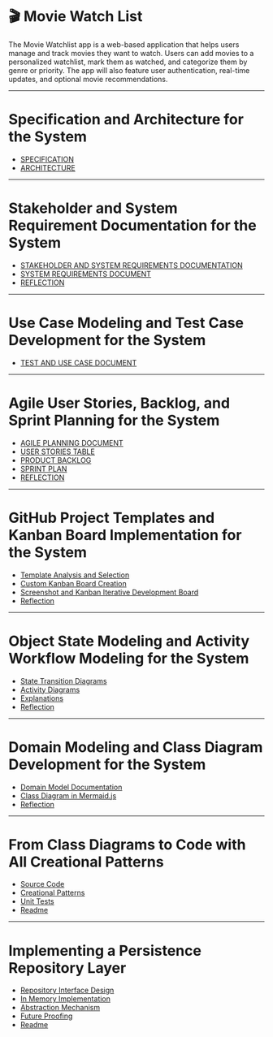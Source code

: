 <h1>🎬 Movie Watch List</h1>

<p>The Movie Watchlist app is a web-based application that helps users manage and track movies they want to watch. Users can add movies to a personalized watchlist, mark them as watched, and categorize them by genre or priority. The app will also feature user authentication, real-time updates, and optional movie recommendations.</p>

---

<h1>Specification and Architecture for the System</h1>

 - [SPECIFICATION](https://github.com/GrandDadDan/Movie-Watchlist/blob/main/Assignment_3/SPECIFICATIONS.md)
 - [ARCHITECTURE](https://github.com/GrandDadDan/Movie-Watchlist/blob/main/Assignment_3/ARCHITECTURE.md)

---

<h1>Stakeholder and System Requirement Documentation for the System</h1>

 - [STAKEHOLDER AND SYSTEM REQUIREMENTS DOCUMENTATION](https://github.com/GrandDadDan/Movie-Watchlist/blob/main/Assignment_4/STAKEHOLDER%20AND%20SYSTEM%20REQUIREMENTS%20DOCUMENT.md)
 - [SYSTEM REQUIREMENTS DOCUMENT](https://github.com/GrandDadDan/Movie-Watchlist/blob/main/Assignment_4/SYSTEM%20REQUIREMENTS%20DOCUMENT.md)
 - [REFLECTION](https://github.com/GrandDadDan/Movie-Watchlist/blob/main/Assignment_4/REFLECTION.md)

---

 <h1>Use Case Modeling and Test Case Development for the System</h1>

 - [TEST AND USE CASE DOCUMENT](https://github.com/GrandDadDan/Movie-Watchlist/blob/main/Assignment_5/TEST%20AND%20USE%20CASE%20DOCUMENT.md)

---

 <h1>Agile User Stories, Backlog, and Sprint Planning for the System</h1>

 - [AGILE PLANNING DOCUMENT](https://github.com/GrandDadDan/Movie-Watchlist/blob/main/Assignment_6/AGILE%20PLANNING%20DOCUMENT.md)
 - [USER STORIES TABLE](https://github.com/GrandDadDan/Movie-Watchlist/blob/main/Assignment_6/USER%20STORIES%20TABLE.md)
 - [PRODUCT BACKLOG](https://github.com/GrandDadDan/Movie-Watchlist/blob/main/Assignment_6/PRODUCT%20BACKLOG.md)
 - [SPRINT PLAN](https://github.com/GrandDadDan/Movie-Watchlist/blob/main/Assignment_6/SPRINT%20PLAN.md)
 - [REFLECTION](https://github.com/GrandDadDan/Movie-Watchlist/blob/main/Assignment_6/REFLECTION.md)

---

<h1>GitHub Project Templates and Kanban Board Implementation for the System</h1>

- [Template Analysis and Selection](https://github.com/GrandDadDan/Movie-Watchlist/blob/main/Assignment_7/Template%20Analysis%20and%20Selection.md)
- [Custom Kanban Board Creation](https://github.com/GrandDadDan/Movie-Watchlist/blob/main/Assignment_7/%20Kanban%20Board%20Explanation.md)
- [Screenshot and Kanban Iterative Development Board](https://github.com/GrandDadDan/Movie-Watchlist/blob/main/Assignment_7/Custom%20Kanban%20Board%20Creation.md)
- [Reflection](https://github.com/GrandDadDan/Movie-Watchlist/blob/main/Assignment_7/Reflection.md)

---

<h1>Object State Modeling and Activity Workflow Modeling for the System</h1>

- [State Transition Diagrams](https://github.com/GrandDadDan/Movie-Watchlist/blob/main/Assignment_8/State%20Transition%20Diagrams.md)
- [Activity Diagrams](https://github.com/GrandDadDan/Movie-Watchlist/blob/main/Assignment_8/Activity%20Diagrams.md)
- [Explanations](https://github.com/GrandDadDan/Movie-Watchlist/blob/main/Assignment_8/Explanations.md)
- [Reflection](https://github.com/GrandDadDan/Movie-Watchlist/blob/main/Assignment_8/Reflection.md)

---

<h1>Domain Modeling and Class Diagram Development for the System</h1>

- [Domain Model Documentation](https://github.com/GrandDadDan/Movie-Watchlist/blob/main/Assignment_9/Domain_Model_Documentation.md)
- [Class Diagram in Mermaid.js](https://github.com/GrandDadDan/Movie-Watchlist/blob/main/Assignment_9/Domain_Model_Documentation.md)
- [Reflection](https://github.com/GrandDadDan/Movie-Watchlist/blob/main/Assignment_9/Reflection.md)

---

<h1>From Class Diagrams to Code with All Creational Patterns</h1>

- [Source Code](https://github.com/GrandDadDan/Movie-Watchlist/tree/main/Assignment_10/src)
- [Creational Patterns](https://github.com/GrandDadDan/Movie-Watchlist/tree/main/Assignment_10/creational_patterns)
- [Unit Tests](https://github.com/GrandDadDan/Movie-Watchlist/tree/main/Assignment_10/tests)
- [Readme](https://github.com/GrandDadDan/Movie-Watchlist/blob/main/Assignment_10/readme.md)

---

<h1> Implementing a Persistence Repository Layer</h1>

- [Repository Interface Design](https://github.com/GrandDadDan/Movie-Watchlist/tree/main/Assignment_11/repositories/interfaces)
- [In Memory Implementation]()
- [Abstraction Mechanism]()
- [Future Proofing]()
- [Readme]()
